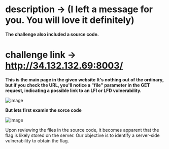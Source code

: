 # description -> (I left a message for you. You will love it definitely) 
**The challenge also included a source code.**
# challenge link -> http://34.132.132.69:8003/

**This is the main page in the given website**
**It's nothing out of the ordinary, but if you check the URL, you'll notice a "file" parameter in the GET request, indicating a possible link to an LFI or LFD vulnerability.** 

![image](https://github.com/qlashx/ctf_writeups/assets/106611511/30a10673-b193-47fa-b7f5-953c77a80b73)

**But lets first examin the sorce code**

![image](https://github.com/qlashx/ctf_writeups/assets/106611511/2ba882e7-a4a7-44b9-bdd5-3c3f8bca9298)

Upon reviewing the files in the source code, it becomes apparent that the flag is likely stored on the server. Our objective is to identify a server-side vulnerability to obtain the flag.


